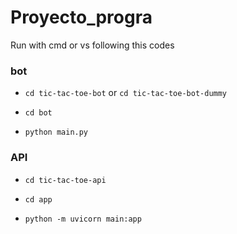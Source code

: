 # Proyecto_progra
Run with cmd or vs following this codes

### bot
- `cd tic-tac-toe-bot`   or    `cd tic-tac-toe-bot-dummy`

- `cd bot`

- `python main.py`


### API
- `cd tic-tac-toe-api`

- `cd app`

- `python -m uvicorn main:app`
